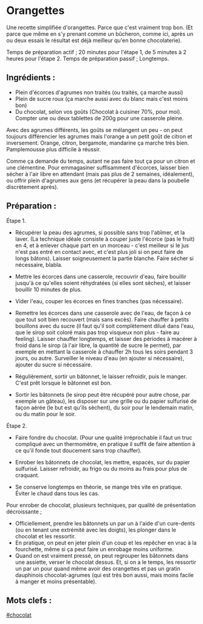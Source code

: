Orangettes
==========

Une recette simplifiée d'orangettes. Parce que c'est vraiment trop bon. (Et parce que même en s'y prenant comme un bûcheron, comme ici, après un ou deux essais le résultat est déjà meilleur qu'en bonne chocolaterie).

Temps de préparation actif ; 20 minutes pour l'étape 1, de 5 minutes à 2 heures pour l'étape 2. 
Temps de préparation passif ; Longtemps.

Ingrédients :
-------------

- Plein d'écorces d'agrumes non traités (ou traités, ça marche aussi)
- Plein de sucre roux (ça marche aussi avec du blanc mais c'est moins bon)
- Du chocolat, selon vos goûts (Chocolat à cuisiner 70%, pour moi). Compter une ou deux tablettes de 200g pour une casserole pleine.

Avec des agrumes différents, les goûts se mélangent un peu - on peut toujours différencier les agrumes mais l'orange a un petit goût de citron et inversement. Orange, citron, bergamote, mandarine ça marche très bien. Pamplemousse plus difficile à réussir.

Comme ça demande du temps, autant ne pas faire tout ça pour un citron et une clémentine. Pour emmagasiner suffisamment d'écorces, laisser bien sécher à l'air libre en attendant (mais pas plus de 2 semaines, idéalement), ou offrir plein d'agrumes aux gens (et récupérer la peau dans la poubelle discrètement après).

Préparation :
-------------

Étape 1.

* Récupérer la peau des agrumes, si possible sans trop l'abîmer, et la laver. (La technique idéale consiste à couper juste l'écorce (pas le fruit) en 4, et à enlever chaque part en un morceau - c'est meilleur si le jus n'est pas entré en contact avec, et c'est plus joli si on peut faire de longs bâtons). Laisser soigneusement la partie blanche. Faire sécher si nécessaire, blabla.

* Mettre les écorces dans une casserole, recouvrir d'eau, faire bouillir jusqu'à ce qu'elles soient réhydratées (si elles sont sèches), et laisser bouillir 10 minutes de plus.

* Vider l'eau, couper les écorces en fines tranches (pas nécessaire).

* Remettre les écorces dans une casserole avec de l'eau, de façon à ce que tout soit bien recouvert (mais sans excès). Faire chauffer à petits bouillons avec du sucre (il faut qu'il soit complètement dilué dans l'eau, que le sirop soit coloré mais pas trop visqueux non plus - faire au feeling). Laisser chauffer longtemps, et laisser des périodes à macérer à froid dans le sirop (à l'air libre, la quantité de sucre le permet), par exemple en mettant la casserole à chauffer 2h tous les soirs pendant 3 jours, ou autre. Surveiller le niveau d'eau (en ajouter si nécessaire), ajouter du sucre si nécessaire.

* Régulièrement, sortir un bâtonnet, le laisser refroidir, puis le manger. C'est prêt lorsque le bâtonnet est bon.

* Sortir les bâtonnets (le sirop peut être récupéré pour autre chose, par exemple un gâteau), les disposer sur une grille ou du papier sulfurisé de façon aérée (le but est qu'ils sèchent), du soir pour le lendemain matin, ou du matin pour le soir.

Étape 2.

* Faire fondre du chocolat. (Pour une qualité irréprochable il faut un truc compliqué avec un thermomètre, en pratique il suffit de faire attention à ce qu'il fonde tout doucement sans trop chauffer).

* Enrober les bâtonnets de chocolat, les mettre, espacés, sur du papier sulfurisé. Laisser refroidir, au frigo ou du moins au frais pour plus de craquant. 

* Se conserve longtemps en théorie, se mange très vite en pratique. Éviter le chaud dans tous les cas.

Pour enrober de chocolat, plusieurs techniques, par qualité de présentation décroissante ; 
- Officiellement, prendre les bâtonnets un par un à l'aide d'un cure-dents (ou en tenant une extrémité avec les doigts), les plonger dans le chocolat et les ressortir.
- En pratique, on peut en jeter plein d'un coup et les repêcher en vrac à la fourchette, même si ça peut faire un enrobage moins uniforme.
- Quand on est vraiment pressé, on peut regrouper les bâtonnets dans une assiette, verser le chocolat dessus. Et, si on a le temps, les ressortir un par un pour quand même avoir des orangettes et pas un gratin dauphinois chocolat-agrumes (qui est très bon aussi, mais moins facile à manger et moins présentable).

Mots clefs :
----------------

[#chocolat](index.chocolat.html)

